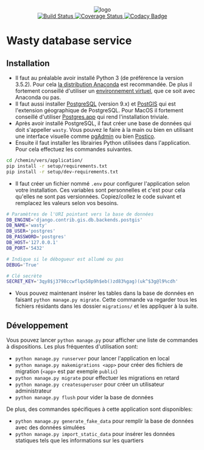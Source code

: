<div>
  <div align="center">
    <img src="https://docs.google.com/drawings/d/1CgBwaB4JOsYyUhqR1e9pPE5AdyEgIksgAIh_EIVtfsg/pub?w=476&h=230" alt="logo"/>
  </div>
  <div align="center">
    <a href="https://travis-ci.org/cmisid/WastyDB">
      <img src="https://travis-ci.org/cmisid/WastyDB.svg?branch=master&style=flat-square" alt="Build Status"/>
    </a>
    <a href="https://coveralls.io/github/cmisid/WastyDB?branch=master">
      <img src="https://coveralls.io/repos/github/cmisid/WastyDB/badge.svg?branch=master&style=flat-square" alt="Coverage Status"/>
    </a>
    <a href="https://www.codacy.com/app/maxhalford25/WastyDB?utm_source=github.com&amp;utm_medium=referral&amp;utm_content=cmisid/WastyDB&amp;utm_campaign=Badge_Grade">
      <img src="https://api.codacy.com/project/badge/Grade/683ac797e09b44d58468846571979d74" alt="Codacy Badge" />
    </a>
  </div>
<div>

# Wasty database service

## Installation

- Il faut au préalable avoir installé Python 3 (de préférence la version 3.5.2). Pour cela [la distribution Anaconda](https://www.continuum.io/downloads) est recommandée. De plus il fortement conseillé d'utiliser un [environnement virtuel](http://conda.pydata.org/docs/using/envs.html), que ce soit avec Anaconda ou pas.
- Il faut aussi installer [PostgreSQL](https://djangogirls.gitbooks.io/django-girls-tutorial-extensions/content/optional_postgresql_installation/) (version 9.x) et [PostGIS](https://docs.djangoproject.com/en/1.7/ref/contrib/gis/install/postgis/) qui est l'extension géographique de PostgreSQL. Pour MacOS il fortement conseillé d'utiliser [Postgres.app](http://postgresapp.com/) qui rend l'installation triviale.
- Après avoir installé PostgreSQL, il faut créer une base de données qui doit s'appeller `wasty`. Vous pouvez le faire à la main ou bien en utilisant une interface visuelle comme [pgAdmin](https://www.pgadmin.org/) ou bien [Postico](https://eggerapps.at/postico/).
- Ensuite il faut installer les librairies Python utilisées dans l'application. Pour cela effectuez les commandes suivantes.

```sh
cd /chemin/vers/application/
pip install -r setup/requirements.txt
pip install -r setup/dev-requirements.txt
```

- Il faut créer un fichier nommé `.env` pour configurer l'application selon votre installation. Ces variables sont personnelles et c'est pour cela qu'elles ne sont pas versionnées. Copiez/collez le code suivant et remplacez les valeurs selon vos besoins.

```sh
# Paramètres de l'URI pointant vers la base de données
DB_ENGINE='django.contrib.gis.db.backends.postgis'
DB_NAME='wasty'
DB_USER='postgres'
DB_PASSWORD='postgres'
DB_HOST='127.0.0.1'
DB_PORT='5432'

# Indique si le débogueur est allumé ou pas
DEBUG='True'

# Clé secrète
SECRET_KEY='3qy8$j3798ccwflqx58p9h$eb()zd83%gag)(uk^$3g@l9%cdh'
```

- Vous pouvez maintenant insérer les tables dans la base de données en faisant `python manage.py migrate`. Cette commande va regarder tous les fichiers résidants dans les dossier `migrations/` et les appliquer à la suite.

## Développement

Vous pouvez lancer `python manage.py` pour afficher une liste de commandes à dispositions. Les plus fréquentes d'utilisation sont:

- `python manage.py runserver` pour lancer l'application en local
- `python manage.py makemigrations <app>` pour créer des fichiers de migration (`<app>` est par exemple `public`)
- `python manage.py migrate` pour effectuer les migrations en retard
- `python manage.py createsuperuser` pour créer un utilisateur administrateur
- `python manage.py flush` pour vider la base de données

De plus, des commandes spécifiques à cette application sont disponibles:

- `python manage.py generate_fake_data` pour remplir la base de données avec des données simulées
- `python manage.py import_static_data` pour insérer les données statiques tels que les informations sur les quartiers
